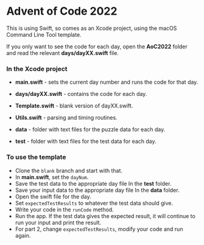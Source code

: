 # Advent of Code 2022

This is using Swift, so comes as an Xcode project, using the macOS Command Line Tool template.

If you only want to see the code for each day, open the **AoC2022** folder and read the relevant **days/dayXX.swift** file.

### In the Xcode project

- **main.swift** - sets the current day number and runs the code for that day.

- **days/dayXX.swift** - contains the code for each day.

- **Template.swift** - blank version of dayXX.swift.

- **Utils.swift** - parsing and timing routines.

- **data** - folder with text files for the puzzle data for each day.

- **test** - folder with text files for the test data for each day.

### To use the template

- Clone the `blank` branch and start with that.
- In **main.swift**, set the `dayNum`.
- Save the test data to the appropriate day file In the **test** folder.
- Save your input data to the appropriate day file In the **data** folder.
- Open the swift file for the day.
- Set `expectedTestResults` to whatever the test data should give.
- Write your code in the `runCode` method.
- Run the app. If the test data gives the expected result, it will continue to run your input and print the result.
- For part 2, change `expectedTestResults`, modify your code and run again.